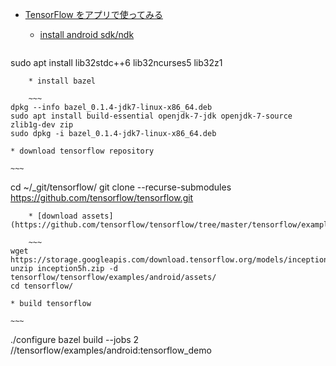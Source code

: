 
* [TensorFlow をアプリで使ってみる](http://blog.guildworks.jp/2015/11/16/tensorflow/)
	* [install android sdk/ndk](http://developer.android.com/intl/ja/sdk/)

	~~~
sudo apt install lib32stdc++6 lib32ncurses5 lib32z1
~~~
	* install bazel

	~~~
dpkg --info bazel_0.1.4-jdk7-linux-x86_64.deb
sudo apt install build-essential openjdk-7-jdk openjdk-7-source zlib1g-dev zip
sudo dpkg -i bazel_0.1.4-jdk7-linux-x86_64.deb
~~~
	* download tensorflow repository

	~~~
cd ~/_git/tensorflow/
git clone --recurse-submodules https://github.com/tensorflow/tensorflow.git
~~~
	* [download assets](https://github.com/tensorflow/tensorflow/tree/master/tensorflow/examples/android)

	~~~
wget https://storage.googleapis.com/download.tensorflow.org/models/inception5h.zip
unzip inception5h.zip -d tensorflow/tensorflow/examples/android/assets/
cd tensorflow/
~~~
	* build tensorflow

	~~~
./configure
bazel build --jobs 2 //tensorflow/examples/android:tensorflow_demo
~~~
